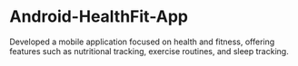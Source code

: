 # Android-HealthFit-App
Developed a mobile application focused on health and fitness, offering features such as nutritional tracking, exercise routines, and sleep tracking.
